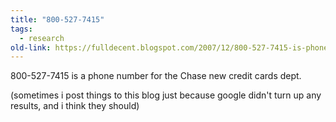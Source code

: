 ```yaml
---
title: "800-527-7415"
tags: 
  - research	
old-link: https://fulldecent.blogspot.com/2007/12/800-527-7415-is-phone-number-for-chase.html
---
```


800-527-7415 is a phone number for the Chase new credit cards dept.

(sometimes i post things to this blog just because google didn't turn up any results, and i think they should)
